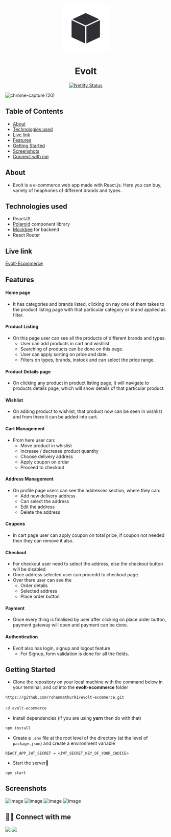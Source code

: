 
<div align="center">

<img alt="evolt ecommerce logo" src="public/favicon.svg" width="150px" height="150px" />

# Evolt

[![Netlify Status](https://api.netlify.com/api/v1/badges/1df6ff35-76e4-4223-8c83-be2ca14adf20/deploy-status)](https://app.netlify.com/sites/evolt-ecommerce/deploys)

</div>

![chrome-capture (20)](https://user-images.githubusercontent.com/61556757/162187579-535d54d2-6db5-4c7b-8b91-8d19afccdfe4.gif)


## Table of Contents

- [About](#about)
- [Technologies used](#technologies-used)
- [Live link](#live-link)
- [Features](#features)
- [Getting Started](#getting-started)
- [Screenshots](#screenshots)
- [Connect with me](#-connect-with-me)


## About
 - Evolt is a e-commerce web app made with React.js. Here you can buy, variety of heaphones 
   of different brands and types.
   
## Technologies used
- ReactJS
- [Polaroid](https://polaroid7.netlify.app/index.html) component library
- [Mockbee](https://mockbee.netlify.app/) for backend
- React Router

## Live link
[Evolt-Ecommerce](https://evolt-ecommerce.netlify.app/)

## Features
 #### Home page 
 - It has categories and brands listed, clicking on nay one of them takes to the product listing page 
    with that particular category or brand applied as filter.
    
 #### Product Listing 
 - On this page user can see all the products of different brands and types.
    - User can add products in cart and wishlist
    - Searching of products can be done on this page.
    - User can apply sorting on price and date.
    - Filters on types, brands, instock and can select the price range.

 #### Product Details page
 - On clicking any product in product listing page, it will navigate to products details page, which will show 
 details of that particular product.
 
 #### Wishlist 
 - On adding product to wishlist, that product now can be seen in wishlist and from there it can be added into cart.
 
 #### Cart Management
 - From here user can: 
    - Move product in whislist
    - Increase / decrease product quantity
    - Choose delivery address
    - Apply coupon on order
    - Proceed to checkout

#### Address Management
- On profile page users can see the addresses section, where they can:
  - Add new delivery address
  - Can select the address
  - Edit the address
  - Delete the address

#### Coupons
- In cart page user can apply coupon on total price, if coupon not needed then they can remove it also.

#### Checkout
- For checkout user need to select the address, else the checkout button will be disabled
- Once address selected user can procedd to checkout page.
- Over there user can see the 
    - Order details
    - Selected address
    - Place order button

#### Payment
- Once every thing is finalised by user after clicking on place order button, payment gateway will open and payment can be done.

#### Authentication
- Evolt also has login, signup and logout feature
  - For Signup, form validation is done for all the fields.

## Getting Started

- Clone the repository on your local machine with the command below in your terminal, and cd into the **evolt-ecommerce** folder

```sh
https://github.com/rohanmathur91/evolt-ecommerce.git

cd evolt-ecommerce
```

- Install dependencies (if you are using **yarn** then do with that)

```sh
npm install
```

- Create a `.env` file at the root level of the directory (at the level of `package.json`) and create a environment variable

```
REACT_APP_JWT_SECRET = <JWT_SECRET_KEY_OF_YOUR_CHOICE>
```

- Start the server🚀

```
npm start
```

## Screenshots
![image](https://user-images.githubusercontent.com/61556757/162187674-4d917dec-4622-447f-bc53-c90ff398ddb1.png)
![image](https://user-images.githubusercontent.com/61556757/162187714-39eb33c6-11c0-4473-be6a-131a57880aa7.png)
![image](https://user-images.githubusercontent.com/61556757/162187747-b1f31af7-5785-4007-88bd-8de002869d03.png)
![image](https://user-images.githubusercontent.com/61556757/162187805-2197a2c1-287d-45cb-b8a1-7096efecbe48.png)


## 👨‍💻 Connect with me 
<a href="https://twitter.com/rohanmathur91"><img src="https://img.shields.io/badge/Twitter-1DA1F2?style=for-the-badge&logo=twitter&logoColor=white"/></a>
<a href="https://www.linkedin.com/in/rohanmathur04/"><img src="https://img.shields.io/badge/LinkedIn-0077B5?style=for-the-badge&logo=linkedin&logoColor=white"/></a>






